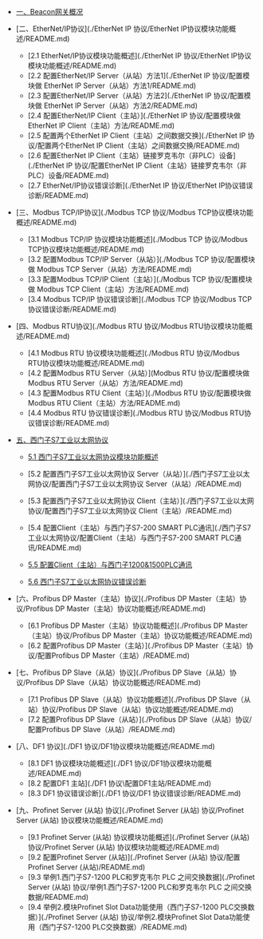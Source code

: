 

- [一、Beacon网关概况](./Beacon网关概况/README.md)
- [二、EtherNet/IP协议](./EtherNet IP 协议/EtherNet IP协议模块功能概述/README.md)
  - [2.1 EtherNet/IP协议模块功能概述](./EtherNet IP 协议/EtherNet IP协议模块功能概述/README.md)
  - [2.2 配置EtherNet/IP Server（从站）方法1](./EtherNet IP 协议/配置模块做 EtherNet IP Server（从站）方法1/README.md)
  - [2.3 配置EtherNet/IP Server（从站）方法2](./EtherNet IP 协议/配置模块做 EtherNet IP Server（从站）方法2/README.md)
  - [2.4 配置EtherNet/IP Client（主站）](./EtherNet IP 协议/配置模块做 EtherNet IP Client（主站）方法/README.md)
  - [2.5 配置两个EtherNet IP Client（主站）之间数据交换](./EtherNet IP 协议/配置两个EtherNet IP Client（主站）之间数据交换/README.md)
  - [2.6 配置EtherNet IP Client（主站）链接罗克韦尔（非PLC）设备](./EtherNet IP 协议/配置EtherNet IP Client（主站）链接罗克韦尔（非PLC）设备/README.md)
  - [2.7 EtherNet/IP协议错误诊断](./EtherNet IP 协议/EtherNet IP协议错误诊断/README.md)
- [三、Modbus TCP/IP协议](./Modbus TCP 协议/Modbus TCP协议模块功能概述/README.md)
  - [3.1 Modbus TCP/IP 协议模块功能概述](./Modbus TCP 协议/Modbus TCP协议模块功能概述/README.md)
  - [3.2 配置Modbus TCP/IP Server（从站）](./Modbus TCP 协议/配置模块做 Modbus TCP Server（从站）方法/README.md)
  - [3.3 配置Modbus TCP/IP Client（主站）](./Modbus TCP 协议/配置模块做 Modbus TCP Client（主站）方法/README.md)
  - [3.4 Modbus TCP/IP 协议错误诊断](./Modbus TCP 协议/Modbus TCP协议错误诊断/README.md)
- [四、Modbus RTU协议](./Modbus RTU 协议/Modbus RTU协议模块功能概述/README.md)
  - [4.1 Modbus RTU 协议模块功能概述](./Modbus RTU 协议/Modbus RTU协议模块功能概述/README.md)
  - [4.2 配置Modbus RTU Server（从站）](Modbus RTU 协议/配置模块做 Modbus RTU Server（从站）方法/README.md)
  - [4.3 配置Modbus RTU Client（主站）](./Modbus RTU 协议/配置模块做 Modbus RTU Client（主站）方法/README.md)
  - [4.4 Modbus RTU 协议错误诊断](./Modbus RTU 协议/Modbus RTU协议错误诊断/README.md)
- [五、西门子S7工业以太网协议](./西门子S7工业以太网协议/西门子S7工业以太网协议模块功能概述/README.md)
  - [5.1 西门子S7工业以太网协议模块功能概述](./西门子S7工业以太网协议/西门子S7工业以太网协议模块功能概述/README.md)
  - [5.2 配置西门子S7工业以太网协议 Server（从站）](./西门子S7工业以太网协议/配置西门子S7工业以太网协议 Server（从站）/README.md)
  - [5.3 配置西门子S7工业以太网协议 Client（主站）](./西门子S7工业以太网协议/配置西门子S7工业以太网协议 Client（主站）/README.md)
  - [5.4 配置Client（主站）与西门子S7-200 SMART PLC通讯](./西门子S7工业以太网协议/配置Client（主站）与西门子S7-200 SMART PLC通讯/README.md)
  - [5.5 配置Client（主站）与西门子1200&1500PLC通讯](./西门子S7工业以太网协议/配置Client（主站）与西门子1200&1500PLC通讯/README.md)
  
  - [5.6 西门子S7工业以太网协议错误诊断](./西门子S7工业以太网协议/西门子S7工业以太网协议错误诊断/README.md)
- [六、Profibus DP Master（主站）协议](./Profibus DP Master（主站）协议/Profibus DP Master（主站）协议功能概述/README.md)
  - [6.1 Profibus DP Master（主站）协议功能概述](./Profibus DP Master（主站）协议/Profibus DP Master（主站）协议功能概述/README.md)
  - [6.2 配置Profibus DP Master（主站）](./Profibus DP Master（主站）协议/配置Profibus DP Master（主站）/README.md)
- [七、Profibus DP Slave（从站）协议](./Profibus DP Slave（从站）协议/Profibus DP Slave（从站）协议功能概述/README.md)
  - [7.1 Profibus DP Slave（从站）协议功能概述](./Profibus DP Slave（从站）协议/Profibus DP Slave（从站）协议功能概述/README.md)
  - [7.2 配置Profibus DP Slave（从站）](./Profibus DP Slave（从站）协议/配置Profibus DP Slave（从站）/README.md)
- [八、DF1 协议](./DF1 协议/DF1协议模块功能概述/README.md)
  - [8.1 DF1 协议模块功能概述](./DF1 协议/DF1协议模块功能概述/README.md)
  - [8.2 配置DF1 主站](./DF1 协议\配置DF1主站/README.md)
  - [8.3 DF1 协议错误诊断](./DF1 协议/DF1 协议错误诊断/README.md)

- [九、Profinet Server (从站) 协议](./Profinet Server (从站) 协议/Profinet Server (从站) 协议模块功能概述/README.md)
  - [9.1 Profinet Server (从站) 协议模块功能概述](./Profinet Server (从站) 协议/Profinet Server (从站) 协议模块功能概述/README.md)
  - [9.2 配置Profinet Server (从站)](./Profinet Server (从站) 协议/配置Profinet Server (从站)/README.md)
  - [9.3 举例1.西门子S7-1200 PLC和罗克韦尔 PLC 之间交换数据](./Profinet Server (从站) 协议/举例1.西门子S7-1200 PLC和罗克韦尔 PLC 之间交换数据/README.md)
  - [9.4 举例2.模块Profinet Slot Data功能使用（西门子S7-1200 PLC交换数据）](./Profinet Server (从站) 协议/举例2.模块Profinet Slot Data功能使用（西门子S7-1200 PLC交换数据）/README.md)

